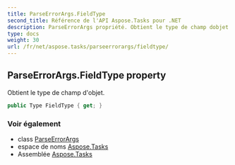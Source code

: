 ```yaml
---
title: ParseErrorArgs.FieldType
second_title: Référence de l'API Aspose.Tasks pour .NET
description: ParseErrorArgs propriété. Obtient le type de champ dobjet.
type: docs
weight: 30
url: /fr/net/aspose.tasks/parseerrorargs/fieldtype/
---
```

## ParseErrorArgs.FieldType property

Obtient le type de champ d'objet.

```csharp
public Type FieldType { get; }
```

### Voir également

* class [ParseErrorArgs](../)
* espace de noms [Aspose.Tasks](../../parseerrorargs/)
* Assemblée [Aspose.Tasks](../../../)


